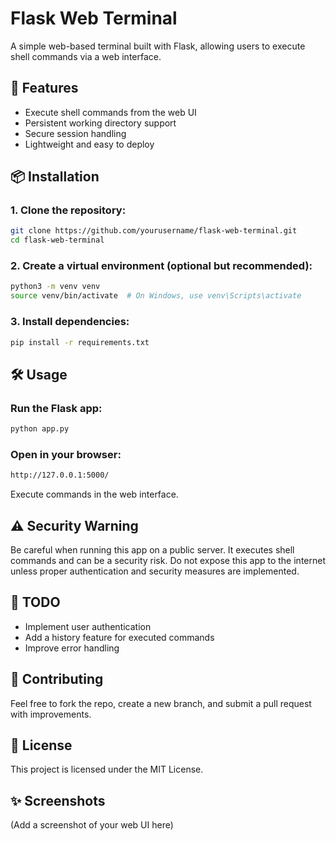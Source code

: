 
# Flask Web Terminal

A simple web-based terminal built with Flask, allowing users to execute shell commands via a web interface.

## 🚀 Features
- Execute shell commands from the web UI
- Persistent working directory support
- Secure session handling
- Lightweight and easy to deploy

## 📦 Installation

### 1. Clone the repository:
```sh
git clone https://github.com/yourusername/flask-web-terminal.git
cd flask-web-terminal
```

### 2. Create a virtual environment (optional but recommended):
```sh
python3 -m venv venv
source venv/bin/activate  # On Windows, use venv\Scripts\activate
```

### 3. Install dependencies:
```sh
pip install -r requirements.txt
```

## 🛠 Usage
### Run the Flask app:
```sh
python app.py
```

### Open in your browser:
```sh
http://127.0.0.1:5000/
```

Execute commands in the web interface.

## ⚠️ Security Warning
Be careful when running this app on a public server. It executes shell commands and can be a security risk.
Do not expose this app to the internet unless proper authentication and security measures are implemented.

## 🔧 TODO
- Implement user authentication
- Add a history feature for executed commands
- Improve error handling

## 🤝 Contributing
Feel free to fork the repo, create a new branch, and submit a pull request with improvements.

## 📄 License
This project is licensed under the MIT License.

## ✨ Screenshots
(Add a screenshot of your web UI here)


